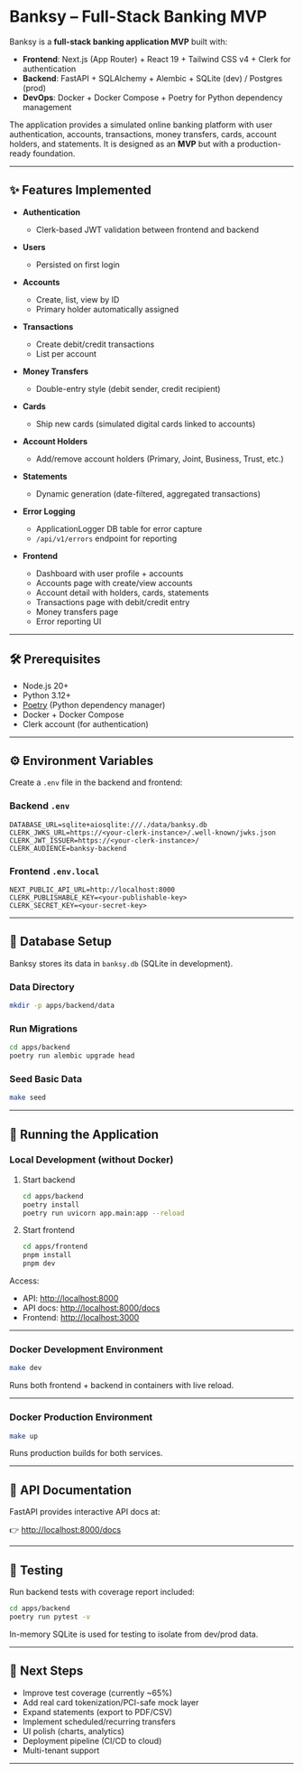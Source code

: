 # Banksy – Full-Stack Banking MVP

Banksy is a **full-stack banking application MVP** built with:

* **Frontend**: Next.js (App Router) + React 19 + Tailwind CSS v4 + Clerk for authentication
* **Backend**: FastAPI + SQLAlchemy + Alembic + SQLite (dev) / Postgres (prod)
* **DevOps**: Docker + Docker Compose + Poetry for Python dependency management

The application provides a simulated online banking platform with user authentication, accounts, transactions, money transfers, cards, account holders, and statements. It is designed as an **MVP** but with a production-ready foundation.

---

## ✨ Features Implemented

* **Authentication**

    * Clerk-based JWT validation between frontend and backend
* **Users**

    * Persisted on first login
* **Accounts**

    * Create, list, view by ID
    * Primary holder automatically assigned
* **Transactions**

    * Create debit/credit transactions
    * List per account
* **Money Transfers**

    * Double-entry style (debit sender, credit recipient)
* **Cards**

    * Ship new cards (simulated digital cards linked to accounts)
* **Account Holders**

    * Add/remove account holders (Primary, Joint, Business, Trust, etc.)
* **Statements**

    * Dynamic generation (date-filtered, aggregated transactions)
* **Error Logging**

    * ApplicationLogger DB table for error capture
    * `/api/v1/errors` endpoint for reporting
* **Frontend**

    * Dashboard with user profile + accounts
    * Accounts page with create/view accounts
    * Account detail with holders, cards, statements
    * Transactions page with debit/credit entry
    * Money transfers page
    * Error reporting UI

---

## 🛠️ Prerequisites

* Node.js 20+
* Python 3.12+
* [Poetry](https://python-poetry.org/) (Python dependency manager)
* Docker + Docker Compose
* Clerk account (for authentication)

---

## ⚙️ Environment Variables

Create a `.env` file in the backend and frontend:

### Backend `.env`

```env
DATABASE_URL=sqlite+aiosqlite:///./data/banksy.db
CLERK_JWKS_URL=https://<your-clerk-instance>/.well-known/jwks.json
CLERK_JWT_ISSUER=https://<your-clerk-instance>/
CLERK_AUDIENCE=banksy-backend
```

### Frontend `.env.local`

```env
NEXT_PUBLIC_API_URL=http://localhost:8000
CLERK_PUBLISHABLE_KEY=<your-publishable-key>
CLERK_SECRET_KEY=<your-secret-key>
```

---

## 💾 Database Setup

Banksy stores its data in `banksy.db` (SQLite in development).

### Data Directory

```bash
mkdir -p apps/backend/data
```

### Run Migrations

```bash
cd apps/backend
poetry run alembic upgrade head
```

### Seed Basic Data

```bash
make seed
```

---

## 🚀 Running the Application

### Local Development (without Docker)

1. Start backend

   ```bash
   cd apps/backend
   poetry install
   poetry run uvicorn app.main:app --reload
   ```

2. Start frontend

   ```bash
   cd apps/frontend
   pnpm install
   pnpm dev
   ```

Access:

* API: [http://localhost:8000](http://localhost:8000)
* API docs: [http://localhost:8000/docs](http://localhost:8000/docs)
* Frontend: [http://localhost:3000](http://localhost:3000)

---

### Docker Development Environment

```bash
make dev
```

Runs both frontend + backend in containers with live reload.

---

### Docker Production Environment

```bash
make up
```

Runs production builds for both services.

---

## 📖 API Documentation

FastAPI provides interactive API docs at:

👉 [http://localhost:8000/docs](http://localhost:8000/docs)

---

## 🧪 Testing

Run backend tests with coverage report included:

```bash
cd apps/backend
poetry run pytest -v
```

In-memory SQLite is used for testing to isolate from dev/prod data.

---

## 🔮 Next Steps

* Improve test coverage (currently ~65%)
* Add real card tokenization/PCI-safe mock layer
* Expand statements (export to PDF/CSV)
* Implement scheduled/recurring transfers
* UI polish (charts, analytics)
* Deployment pipeline (CI/CD to cloud)
* Multi-tenant support

---
